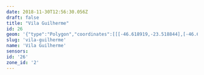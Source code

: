 ```yaml
---
date: 2018-11-30T12:56:30.056Z
draft: false
title: "Vila Guilherme"
id: 26
geom: '{"type":"Polygon","coordinates":[[[-46.618919,-23.518844],[-46.617808,-23.518958],[-46.617258,-23.519119],[-46.616703,-23.519377],[-46.615767,-23.519932],[-46.615029,-23.520467],[-46.613464,-23.521765],[-46.612386,-23.52256],[-46.611348,-23.522982],[-46.610109,-23.523331],[-46.608688,-23.523352],[-46.607945,-23.523251],[-46.606411,-23.522923],[-46.605556,-23.522811],[-46.604613,-23.522785],[-46.603688,-23.522906],[-46.602749,-23.52323],[-46.601286,-23.524124],[-46.597078,-23.527622],[-46.595916,-23.526143],[-46.595633,-23.525647],[-46.5955,-23.525569],[-46.595319,-23.525263],[-46.59536,-23.524935],[-46.596067,-23.523664],[-46.596319,-23.52212],[-46.59616,-23.521461],[-46.595439,-23.520458],[-46.595328,-23.520106],[-46.595142,-23.510797],[-46.594978,-23.510758],[-46.594919,-23.510794],[-46.594896,-23.510108],[-46.594952,-23.509461],[-46.595424,-23.508185],[-46.595707,-23.508102],[-46.595744,-23.507858],[-46.595932,-23.50744],[-46.596861,-23.506001],[-46.596007,-23.50404],[-46.595012,-23.503418],[-46.593685,-23.502441],[-46.593534,-23.502261],[-46.593367,-23.501695],[-46.593389,-23.500594],[-46.593186,-23.499935],[-46.593523,-23.49975],[-46.593811,-23.499492],[-46.594825,-23.498902],[-46.595603,-23.498194],[-46.596182,-23.498097],[-46.596904,-23.498155],[-46.596988,-23.496794],[-46.598231,-23.496029],[-46.597694,-23.492719],[-46.599405,-23.491718],[-46.601948,-23.49218],[-46.602229,-23.4923],[-46.605337,-23.492985],[-46.606403,-23.493144],[-46.606936,-23.493129],[-46.610652,-23.492474],[-46.611505,-23.49258],[-46.61183,-23.493814],[-46.612153,-23.496265],[-46.612416,-23.497028],[-46.613045,-23.498036],[-46.613289,-23.49826],[-46.613907,-23.499184],[-46.615473,-23.501187],[-46.615438,-23.501422],[-46.61553,-23.50155],[-46.615432,-23.501462],[-46.61499,-23.504427],[-46.615377,-23.508222],[-46.615734,-23.508735],[-46.6161,-23.509047],[-46.620948,-23.511341],[-46.621163,-23.511519],[-46.621118,-23.511569],[-46.621086,-23.513727],[-46.621134,-23.513948],[-46.621038,-23.51439],[-46.620791,-23.514858],[-46.618901,-23.517281],[-46.61873,-23.517924],[-46.618843,-23.518003],[-46.618919,-23.518844]]]}'
slug: 'vila-guilherme'
name: 'Vila Guilherme'
sensors:
id: '26'
zone_id: '2'
---
```

		